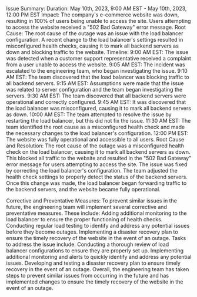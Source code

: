 


Issue Summary:
Duration: May 10th, 2023, 9:00 AM EST - May 10th, 2023, 12:00 PM EST
Impact: The company's e-commerce website was down, resulting in 100% of users being unable to access the site. Users attempting to access the website received a "502 Bad Gateway" error message.
Root Cause: The root cause of the outage was an issue with the load balancer configuration. A recent change to the load balancer's settings resulted in misconfigured health checks, causing it to mark all backend servers as down and blocking traffic to the website.
Timeline:
9:00 AM EST: The issue was detected when a customer support representative received a complaint from a user unable to access the website.
9:05 AM EST: The incident was escalated to the engineering team, who began investigating the issue.
9:10 AM EST: The team discovered that the load balancer was blocking traffic to all backend servers.
9:15 AM EST: Assumptions were made that the issue was related to server configuration and the team began investigating the servers.
9:30 AM EST: The team discovered that all backend servers were operational and correctly configured.
9:45 AM EST: It was discovered that the load balancer was misconfigured, causing it to mark all backend servers as down.
10:00 AM EST: The team attempted to resolve the issue by restarting the load balancer, but this did not fix the issue.
11:30 AM EST: The team identified the root cause as a misconfigured health check and made the necessary changes to the load balancer's configuration.
12:00 PM EST: The website was fully operational and accessible to all users.
Root Cause and Resolution:
The root cause of the outage was a misconfigured health check on the load balancer, causing it to mark all backend servers as down. This blocked all traffic to the website and resulted in the "502 Bad Gateway" error message for users attempting to access the site.
The issue was fixed by correcting the load balancer's configuration. The team adjusted the health check settings to properly detect the status of the backend servers. Once this change was made, the load balancer began forwarding traffic to the backend servers, and the website became fully operational.


Corrective and Preventative Measures:
To prevent similar issues in the future, the engineering team will implement several corrective and preventative measures. These include:
Adding additional monitoring to the load balancer to ensure the proper functioning of health checks.
Conducting regular load testing to identify and address any potential issues before they become outages.
Implementing a disaster recovery plan to ensure the timely recovery of the website in the event of an outage.
Tasks to address the issue include:
Conducting a thorough review of load balancer configurations to ensure they are properly set up.
Implementing additional monitoring and alerts to quickly identify and address any potential issues.
Developing and testing a disaster recovery plan to ensure timely recovery in the event of an outage.
Overall, the engineering team has taken steps to prevent similar issues from occurring in the future and has implemented changes to ensure the timely recovery of the website in the event of an outage.


